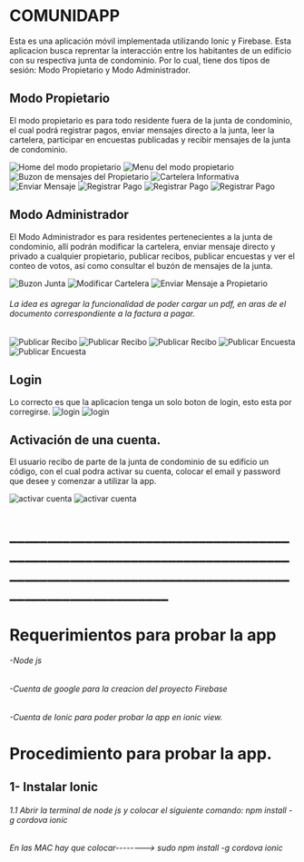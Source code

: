 # COMUNIDAPP

Esta es una aplicación móvil implementada utilizando Ionic y Firebase. 
Esta aplicacion busca reprentar la interacción entre los habitantes de un edificio con su respectiva junta de condominio. Por lo cual, tiene dos tipos de sesión: Modo Propietario y Modo Administrador. 

## Modo Propietario
El modo propietario es para todo residente fuera de la junta de condominio, el cual podrá registrar pagos, enviar mensajes directo a la junta, leer la cartelera, participar en encuestas publicadas y recibir mensajes de la junta de condominio.

![Home del modo propietario](https://adriana2828blog.files.wordpress.com/2017/07/2-home-modo-propietario.png) 
![Menu del modo propietario](https://adriana2828blog.files.wordpress.com/2017/07/1-menu-modo-propietario.png)
![Buzon de mensajes del Propietario](https://adriana2828blog.files.wordpress.com/2017/07/3-buzon.png)
![Cartelera Informativa](https://adriana2828blog.files.wordpress.com/2017/07/5-cartelera.png)
![Enviar Mensaje](https://adriana2828blog.files.wordpress.com/2017/07/4-enviar-mensaje.png)
![Registrar Pago](https://adriana2828blog.files.wordpress.com/2017/07/6-home-pagos.png)
![Registrar Pago](https://adriana2828blog.files.wordpress.com/2017/07/6-registrar-pago.png)
![Registrar Pago](https://adriana2828blog.files.wordpress.com/2017/07/7-historial-pagos.png)

## Modo Administrador

El Modo Administrador es para residentes pertenecientes a la junta de condominio, allí podrán modificar la cartelera, enviar mensaje directo y privado a cualquier propietario, publicar recibos, publicar encuestas y ver el conteo de votos, así como consultar el buzón de mensajes de la junta.

![Buzon Junta](https://adriana2828blog.files.wordpress.com/2017/07/8-buzon-junta-condominio.png)
![Modificar Cartelera](https://adriana2828blog.files.wordpress.com/2017/07/9-modificar-cartelera.png)
![Enviar Mensaje a Propietario](https://adriana2828blog.files.wordpress.com/2017/07/11-enviar-mensaje-a-propietario.png)
###### La idea es agregar la funcionalidad de poder cargar un pdf, en aras de el documento correspondiente a la factura a pagar.
![Publicar Recibo](https://adriana2828blog.files.wordpress.com/2017/07/10-publicar-recibo.png)
![Publicar Recibo](https://adriana2828blog.files.wordpress.com/2017/07/10-publicar-recibo-1.png)
![Publicar Recibo](https://adriana2828blog.files.wordpress.com/2017/07/10-publicar-recibo-2.png)
![Publicar Encuesta](https://adriana2828blog.files.wordpress.com/2017/07/13-consultar-encuesta.png)
![Publicar Encuesta](https://adriana2828blog.files.wordpress.com/2017/07/12-publicar-encuesta.png)

## Login

Lo correcto es que la aplicacion tenga un solo boton de login, esto esta por corregirse.
![login](https://adriana2828blog.files.wordpress.com/2017/07/0-login-page.png)
![login](https://adriana2828blog.files.wordpress.com/2017/07/olvide-contrasencc83a.png)

## Activación de una cuenta.

El usuario recibo de parte de la junta de condominio de su edificio un código, con el cual podra activar su cuenta, colocar el email y password que desee y comenzar a utilizar la app.

![activar cuenta](https://adriana2828blog.files.wordpress.com/2017/07/activar-cuenta1.png)
![activar cuenta](https://adriana2828blog.files.wordpress.com/2017/07/activar-cuenta.png)

# ____________________________________________________________________________________________________________________________________
# Requerimientos para probar la app
###### -Node js
###### -Cuenta de google para la creacion del proyecto Firebase
###### -Cuenta de Ionic para poder probar la app en ionic view.

# Procedimiento para probar la app.

## 1- Instalar Ionic
###### 1.1 Abrir la terminal de node js y colocar el siguiente comando: npm install -g cordova ionic
######                  En las MAC hay que colocar-------->        sudo npm install -g cordova ionic
